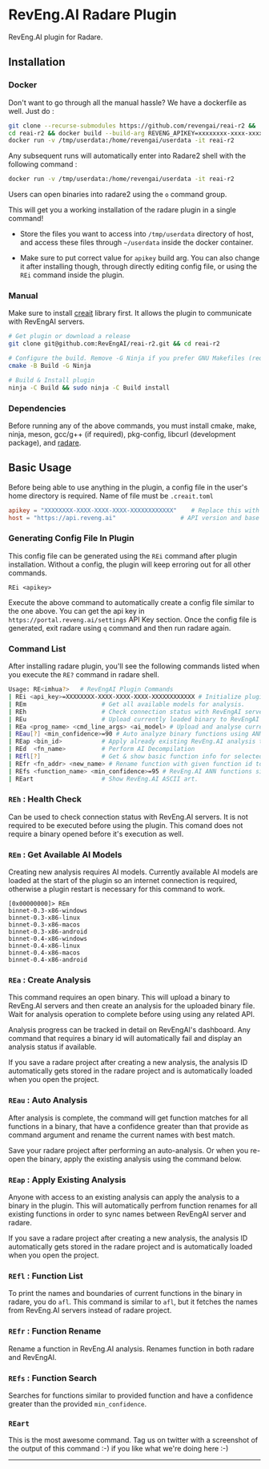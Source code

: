 # RevEng.AI Radare Plugin

RevEng.AI plugin for Radare.

## Installation

### Docker

Don't want to go through all the manual hassle? We have a dockerfile as well.
Just do :

```bash
git clone --recurse-submodules https://github.com/revengai/reai-r2 &&
cd reai-r2 && docker build --build-arg REVENG_APIKEY=xxxxxxxx-xxxx-xxxx-xxxx-xxxxxxxxxxxx -t reai-r2 . &&
docker run -v /tmp/userdata:/home/revengai/userdata -it reai-r2
```

Any subsequent runs will automatically enter into Radare2 shell with the following command :

```bash
docker run -v /tmp/userdata:/home/revengai/userdata -it reai-r2
```

Users can open binaries into radare2 using the `o` command group.

This will get you a working installation of the radare plugin in a single command!

- Store the files you want to access into `/tmp/userdata` directory of host,
  and access these files through `~/userdata` inside the docker container.

- Make sure to put correct value for `apikey` build arg. You can also change it after installing
  though, through directly editing config file, or using the `REi` command inside the plugin.

### Manual

Make sure to install [creait](https://github.com/revengai/creait) library first.
It allows the plugin to communicate with RevEngAI servers.

```sh
# Get plugin or download a release
git clone git@github.com:RevEngAI/reai-r2.git && cd reai-r2

# Configure the build. Remove -G Ninja if you prefer GNU Makefiles (requires make)
cmake -B Build -G Ninja

# Build & Install plugin
ninja -C Build && sudo ninja -C Build install
```

### Dependencies

Before running any of the above commands, you must install cmake, make, ninja, meson, gcc/g++ (if required), pkg-config, libcurl (development package), and [radare](https://github.com/radareorg/radare2).

## Basic Usage

Before being able to use anything in the plugin, a config file in the user's home
directory is required. Name of file must be `.creait.toml`

```toml
apikey = "XXXXXXXX-XXXX-XXXX-XXXX-XXXXXXXXXXXX"    # Replace this with your own API key
host = "https://api.reveng.ai"                  # API version and base endpoint
```

### Generating Config File In Plugin

This config file can be generated using the `REi` command after plugin installation.
Without a config, the plugin will keep erroring out for all other commands.

`REi <apikey>`

Execute the above command to automatically create a config file similar to the one above.
You can get the api key in `https://portal.reveng.ai/settings` API Key section. Once
the config file is generated, exit radare using `q` command and then run radare again.

### Command List

After installing radare plugin, you'll see the following commands listed when you execute the
`RE?` command in radare shell.

```sh
Usage: RE<imhua?>   # RevEngAI Plugin Commands
| REi <api_key>=XXXXXXXX-XXXX-XXXX-XXXX-XXXXXXXXXXXX # Initialize plugin config.
| REm                     # Get all available models for analysis.
| REh                     # Check connection status with RevEngAI servers.
| REu                     # Upload currently loaded binary to RevEngAI servers.
| REa <prog_name> <cmd_line_args> <ai_model> # Upload and analyse currently loaded binary
| REau[?] <min_confidence>=90 # Auto analyze binary functions using ANN and perform batch rename.
| REap <bin_id>           # Apply already existing RevEng.AI analysis to this binary.
| REd  <fn_name>          # Perform AI Decompilation
| REfl[?]                 # Get & show basic function info for selected binary.
| REfr <fn_addr> <new_name> # Rename function with given function id to given name.
| REfs <function_name> <min_confidence>=95 # RevEng.AI ANN functions similarity search.
| REart                   # Show RevEng.AI ASCII art.
```

### `REh` : Health Check

Can be used to check connection status with RevEng.AI servers. It is not required to be executed
before using the plugin. This comand does not require a binary opened before it's execution as well.

### `REm` : Get Available AI Models

Creating new analysis requires AI models. Currently available AI models are loaded at the start of the
plugin so an internet connection is required, otherwise a plugin restart is necessary for this command to work.

```
[0x00000000]> REm
binnet-0.3-x86-windows
binnet-0.3-x86-linux
binnet-0.3-x86-macos
binnet-0.3-x86-android
binnet-0.4-x86-windows
binnet-0.4-x86-linux
binnet-0.4-x86-macos
binnet-0.4-x86-android
```

### `REa` : Create Analysis

This command requires an open binary. This will upload a binary to RevEng.AI servers and then
create an analysis for the uploaded binary file. Wait for analysis operation to complete before
using using any related API.

Analysis progress can be tracked in detail on RevEngAI's dashboard. Any command that requires
a binary id will automatically fail and display an analysis status if available.

If you save a radare project after creating a new analysis, the analysis ID automatically gets
stored in the radare project and is automatically loaded when you open the project.

### `REau` : Auto Analysis

After analysis is complete, the command will get function matches for all functions in a binary,
that have a confidence greater than that provide as command argument and rename the current names
with best match.

Save your radare project after performing an auto-analysis. Or when you re-open the binary, apply
the existing analysis using the command below.

### `REap` : Apply Existing Analysis

Anyone with access to an existing analysis can apply the analysis to a binary in the plugin.
This will automatically perfrom function renames for all existing functions in order to
sync names between RevEngAI server and radare.

If you save a radare project after creating a new analysis, the analysis ID automatically gets
stored in the radare project and is automatically loaded when you open the project.

### `REfl` : Function List

To print the names and boundaries of current functions in the binary in radare, you do `afl`.
This command is similar to `afl`, but it fetches the names from RevEng.AI servers instead of
radare project.

### `REfr` : Function Rename

Rename a function in RevEng.AI analysis. Renames function in both radare and RevEngAI.

### `REfs` : Function Search

Searches for functions similar to provided function and have a confidence greater than
the provided `min_confidence`.

### `REart`

This is the most awesome command. Tag us on twitter with a screenshot of the output of this command :-)
if you like what we're doing here :-)

---
